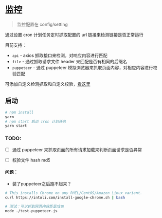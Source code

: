 # 监控

> 监控配置在 config/setting


通过设置 cron 计划任务定时抓取配置的 url 链接来检测链接是否正常运行

目前支持：

- `api` - axios 抓取接口来检测，对响应内容进行匹配
- `file` - 通过抓取请求文件 header 来匹配是否有相同的后缀名
- `puppeteer` - 通过 puppeteer 模拟浏览器来抓取页面内容，对相应内容进行校验匹配

可添加自定义检测抓取和自定义校验，[看这里](./netsniff-workers/readme.md)

## 启动

```bash
# npm install
yarn
# npm start 启动 cron 计划任务
yarn start
```

### TODO:

- [ ] 通过 puppeteer 来抓取页面的所有请求加载来判断页面请求是否异常
- [ ] 校验文件 hash md5


#### 问题：

- 装了puppeteer之后跑不起来？

```bash
# This installs Chrome on any RHEL/CentOS/Amazon Linux variant.
curl https://intoli.com/install-google-chrome.sh | bash

# 测试：可以抓到网页内容即是成功
node ./test-puppeteer.js
```